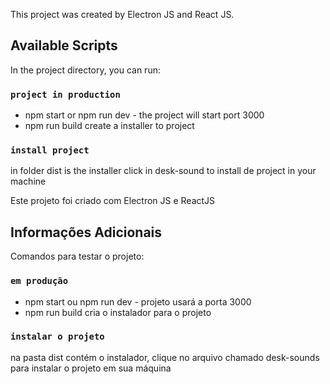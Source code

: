 This project was created by Electron JS and React JS.

## Available Scripts
In the project directory, you can run:

### `project in production`
- npm start or npm run dev - the project will start port 3000
- npm run build create a installer to project

### `install project`
in folder dist is the installer click in desk-sound to install de project in your machine

Este projeto foi criado com Electron JS e ReactJS

## Informações Adicionais
Comandos para testar o projeto:

### `em produção`
- npm start ou npm run dev - projeto usará a porta 3000
- npm run build cria o instalador para o projeto

### `instalar o projeto`
na pasta dist contém o instalador, clique no arquivo chamado desk-sounds para instalar o projeto em sua máquina
